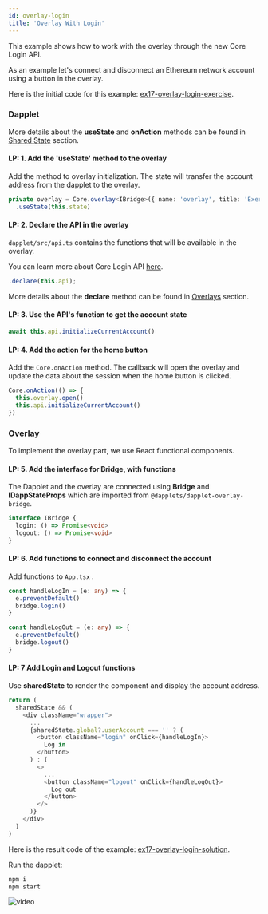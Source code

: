 ```yaml
---
id: overlay-login
title: 'Overlay With Login'
---
```


This example shows how to work with the overlay through the new Core Login API.

As an example let's connect and disconnect an Ethereum network account using a button in the overlay.

Here is the initial code for this example: [ex17-overlay-login-exercise](https://github.com/dapplets/dapplet-template/tree/ex17-overlay-login-exercise).

### Dapplet

More details about the **useState** and **onAction** methods can be found in [Shared State](/docs/shared-state) section.

#### LP: 1. Add the 'useState' method to the overlay

Add the method to overlay initialization. The state will transfer the account address from the dapplet to the overlay.

```typescript
private overlay = Core.overlay<IBridge>({ name: 'overlay', title: 'Exercise 17' })
  .useState(this.state)
```

#### LP: 2. Declare the API in the overlay

`dapplet/src/api.ts` contains the functions that will be available in the overlay.

You can learn more about Core Login API [here](/docs/core-login).

```typescript
.declare(this.api);
```

More details about the **declare** method can be found in [Overlays](/docs/overlays) section.

#### LP: 3. Use the API's function to get the account state

```typescript
await this.api.initializeCurrentAccount()
```

#### LP: 4. Add the action for the home button

Add the `Core.onAction` method. The callback will open the overlay and update the data about the session when the home button is clicked.

```typescript
Core.onAction(() => {
  this.overlay.open()
  this.api.initializeCurrentAccount()
})
```

### Overlay

To implement the overlay part, we use React functional components.

#### LP: 5. Add the interface for Bridge, with functions

The Dapplet and the overlay are connected using **Bridge** and **IDappStateProps** which are imported from `@dapplets/dapplet-overlay-bridge`.

```typescript
interface IBridge {
  login: () => Promise<void>
  logout: () => Promise<void>
}
```

#### LP: 6. Add functions to connect and disconnect the account

Add functions to `App.tsx` .

```typescript
const handleLogIn = (e: any) => {
  e.preventDefault()
  bridge.login()
}

const handleLogOut = (e: any) => {
  e.preventDefault()
  bridge.logout()
}
```

#### LP: 7 Add Login and Logout functions

Use **sharedState** to render the component and display the account address.

```typescript
return (
  sharedState && (
    <div className="wrapper">
      ...
      {sharedState.global?.userAccount === '' ? (
        <button className="login" onClick={handleLogIn}>
          Log in
        </button>
      ) : (
        <>
          ...
          <button className="logout" onClick={handleLogOut}>
            Log out
          </button>
        </>
      )}
    </div>
  )
)
```

Here is the result code of the example: [ex17-overlay-login-solution](https://github.com/dapplets/dapplet-template/tree/ex17-overlay-login-solution).

Run the dapplet:

```bash
npm i
npm start
```

![video](/video/ex_17.gif)
